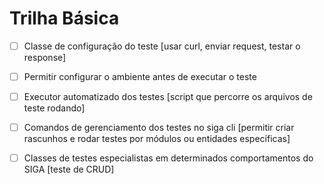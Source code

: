 # Trilha Básica

* [ ] Classe de configuração do teste [usar curl, enviar request, testar o response]

* [ ] Permitir configurar o ambiente antes de executar o teste

* [ ] Executor automatizado dos testes [script que percorre os arquivos de teste rodando]

* [ ] Comandos de gerenciamento dos testes no siga cli [permitir criar rascunhos e rodar testes por módulos ou entidades específicas]

* [ ] Classes de testes especialistas em determinados comportamentos do SIGA [teste de CRUD]